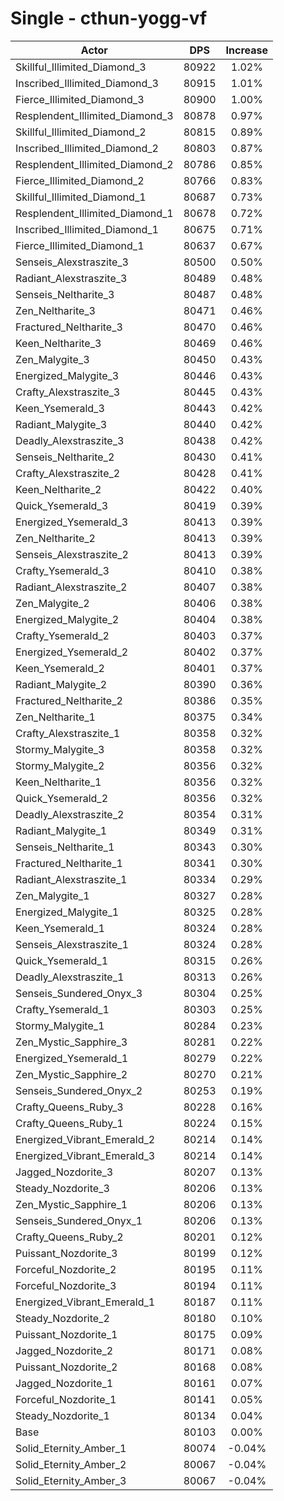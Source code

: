 # Single - cthun-yogg-vf
| Actor | DPS | Increase |
|---|:---:|:---:|
|Skillful_Illimited_Diamond_3|80922|1.02%|
|Inscribed_Illimited_Diamond_3|80915|1.01%|
|Fierce_Illimited_Diamond_3|80900|1.00%|
|Resplendent_Illimited_Diamond_3|80878|0.97%|
|Skillful_Illimited_Diamond_2|80815|0.89%|
|Inscribed_Illimited_Diamond_2|80803|0.87%|
|Resplendent_Illimited_Diamond_2|80786|0.85%|
|Fierce_Illimited_Diamond_2|80766|0.83%|
|Skillful_Illimited_Diamond_1|80687|0.73%|
|Resplendent_Illimited_Diamond_1|80678|0.72%|
|Inscribed_Illimited_Diamond_1|80675|0.71%|
|Fierce_Illimited_Diamond_1|80637|0.67%|
|Senseis_Alexstraszite_3|80500|0.50%|
|Radiant_Alexstraszite_3|80489|0.48%|
|Senseis_Neltharite_3|80487|0.48%|
|Zen_Neltharite_3|80471|0.46%|
|Fractured_Neltharite_3|80470|0.46%|
|Keen_Neltharite_3|80469|0.46%|
|Zen_Malygite_3|80450|0.43%|
|Energized_Malygite_3|80446|0.43%|
|Crafty_Alexstraszite_3|80445|0.43%|
|Keen_Ysemerald_3|80443|0.42%|
|Radiant_Malygite_3|80440|0.42%|
|Deadly_Alexstraszite_3|80438|0.42%|
|Senseis_Neltharite_2|80430|0.41%|
|Crafty_Alexstraszite_2|80428|0.41%|
|Keen_Neltharite_2|80422|0.40%|
|Quick_Ysemerald_3|80419|0.39%|
|Energized_Ysemerald_3|80413|0.39%|
|Zen_Neltharite_2|80413|0.39%|
|Senseis_Alexstraszite_2|80413|0.39%|
|Crafty_Ysemerald_3|80410|0.38%|
|Radiant_Alexstraszite_2|80407|0.38%|
|Zen_Malygite_2|80406|0.38%|
|Energized_Malygite_2|80404|0.38%|
|Crafty_Ysemerald_2|80403|0.37%|
|Energized_Ysemerald_2|80402|0.37%|
|Keen_Ysemerald_2|80401|0.37%|
|Radiant_Malygite_2|80390|0.36%|
|Fractured_Neltharite_2|80386|0.35%|
|Zen_Neltharite_1|80375|0.34%|
|Crafty_Alexstraszite_1|80358|0.32%|
|Stormy_Malygite_3|80358|0.32%|
|Stormy_Malygite_2|80356|0.32%|
|Keen_Neltharite_1|80356|0.32%|
|Quick_Ysemerald_2|80356|0.32%|
|Deadly_Alexstraszite_2|80354|0.31%|
|Radiant_Malygite_1|80349|0.31%|
|Senseis_Neltharite_1|80343|0.30%|
|Fractured_Neltharite_1|80341|0.30%|
|Radiant_Alexstraszite_1|80334|0.29%|
|Zen_Malygite_1|80327|0.28%|
|Energized_Malygite_1|80325|0.28%|
|Keen_Ysemerald_1|80324|0.28%|
|Senseis_Alexstraszite_1|80324|0.28%|
|Quick_Ysemerald_1|80315|0.26%|
|Deadly_Alexstraszite_1|80313|0.26%|
|Senseis_Sundered_Onyx_3|80304|0.25%|
|Crafty_Ysemerald_1|80303|0.25%|
|Stormy_Malygite_1|80284|0.23%|
|Zen_Mystic_Sapphire_3|80281|0.22%|
|Energized_Ysemerald_1|80279|0.22%|
|Zen_Mystic_Sapphire_2|80270|0.21%|
|Senseis_Sundered_Onyx_2|80253|0.19%|
|Crafty_Queens_Ruby_3|80228|0.16%|
|Crafty_Queens_Ruby_1|80224|0.15%|
|Energized_Vibrant_Emerald_2|80214|0.14%|
|Energized_Vibrant_Emerald_3|80214|0.14%|
|Jagged_Nozdorite_3|80207|0.13%|
|Steady_Nozdorite_3|80206|0.13%|
|Zen_Mystic_Sapphire_1|80206|0.13%|
|Senseis_Sundered_Onyx_1|80206|0.13%|
|Crafty_Queens_Ruby_2|80201|0.12%|
|Puissant_Nozdorite_3|80199|0.12%|
|Forceful_Nozdorite_2|80195|0.11%|
|Forceful_Nozdorite_3|80194|0.11%|
|Energized_Vibrant_Emerald_1|80187|0.11%|
|Steady_Nozdorite_2|80180|0.10%|
|Puissant_Nozdorite_1|80175|0.09%|
|Jagged_Nozdorite_2|80171|0.08%|
|Puissant_Nozdorite_2|80168|0.08%|
|Jagged_Nozdorite_1|80161|0.07%|
|Forceful_Nozdorite_1|80141|0.05%|
|Steady_Nozdorite_1|80134|0.04%|
|Base|80103|0.00%|
|Solid_Eternity_Amber_1|80074|-0.04%|
|Solid_Eternity_Amber_2|80067|-0.04%|
|Solid_Eternity_Amber_3|80067|-0.04%|
